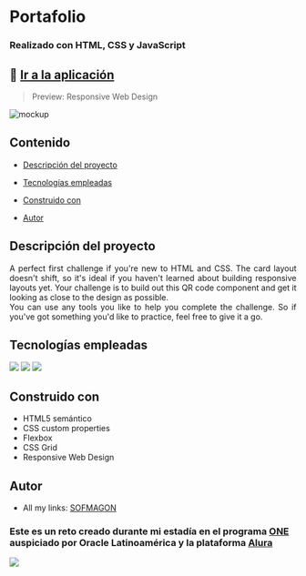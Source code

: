 # Portafolio

### Realizado con HTML, CSS y JavaScript

## 🚀 [Ir a la aplicación](https://sofmagon.github.io/portafolio-one/)

> Preview: Responsive Web Design

![mockup]()

## Contenido

- [Descripción del proyecto](#descripcion-del-proyecto)

- [Tecnologías empleadas](#technologies-used)

- [Construido con](#built-with)

- [Autor](#author)

## Descripción del proyecto
<p align="justify">
	A perfect first challenge if you're new to HTML and CSS. The card layout doesn't shift, so it's ideal if you haven't learned about building responsive layouts yet.
	Your challenge is to build out this QR code component and get it looking as close to the design as possible. <br>
	You can use any tools you like to help you complete the challenge. So if you've got something you'd like to practice, feel free to give it a go.
</p>

## Tecnologías empleadas
<div>
	<img src="https://img.shields.io/badge/HTML5-E34F26?style=for-the-badge&logo=html5&logoColor=white">
	<img src="https://img.shields.io/badge/CSS3-1572B6?style=for-the-badge&logo=css3&logoColor=white">
	<img src="https://img.shields.io/badge/JavaScript-F7DF1E?style=for-the-badge&logo=javascript&logoColor=black">
</div>

## Construido con
- HTML5 semántico
- CSS custom properties
- Flexbox
- CSS Grid
- Responsive Web Design

## Autor
- All my links: [SOFMAGON](https://beacons.ai/sofmagon)

### **Este es un reto creado durante mi estadía en el programa [ONE](https://www.oracle.com/mx/education/oracle-next-education/) auspiciado por Oracle Latinoamérica y la plataforma [Alura](https://www.aluracursos.com)**

![](https://i.ibb.co/qkSRHGP/one-alura.jpg) 
